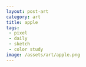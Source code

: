 ```yaml
---
layout: post-art
category: art
title: apple
tags: 
 - pixel
 - daily
 - sketch
 - color study
image: /assets/art/apple.png
---
```

